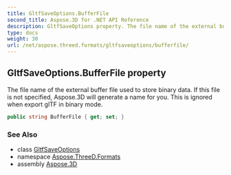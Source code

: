 ```yaml
---
title: GltfSaveOptions.BufferFile
second_title: Aspose.3D for .NET API Reference
description: GltfSaveOptions property. The file name of the external buffer file used to store binary data. If this file is not specified Aspose.3D will generate a name for you. This is ignored when export glTF in binary mode
type: docs
weight: 30
url: /net/aspose.threed.formats/gltfsaveoptions/bufferfile/
---
```

## GltfSaveOptions.BufferFile property

The file name of the external buffer file used to store binary data. If this file is not specified, Aspose.3D will generate a name for you. This is ignored when export glTF in binary mode.

```csharp
public string BufferFile { get; set; }
```

### See Also

* class [GltfSaveOptions](../)
* namespace [Aspose.ThreeD.Formats](../../../aspose.threed.formats/)
* assembly [Aspose.3D](../../../)


